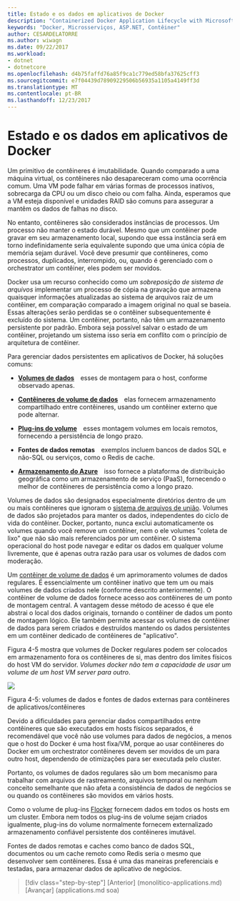 ```yaml
---
title: Estado e os dados em aplicativos de Docker
description: "Containerized Docker Application Lifecycle with Microsoft Platform and Tools (Ciclo de vida de aplicativo do Docker em contêineres com a plataforma e as ferramentas da Microsoft)"
keywords: "Docker, Microsserviços, ASP.NET, Contêiner"
author: CESARDELATORRE
ms.author: wiwagn
ms.date: 09/22/2017
ms.workload:
- dotnet
- dotnetcore
ms.openlocfilehash: d4b75faffd76a85f9ca1c779ed58bfa37625cff3
ms.sourcegitcommit: e7f04439d78909229506b56935a1105a4149ff3d
ms.translationtype: MT
ms.contentlocale: pt-BR
ms.lasthandoff: 12/23/2017
---
```

# <a name="state-and-data-in-docker-applications"></a>Estado e os dados em aplicativos de Docker

Um primitivo de contêineres é imutabilidade. Quando comparado a uma máquina virtual, os contêineres não desapareceram como uma ocorrência comum. Uma VM pode falhar em várias formas de processos inativos, sobrecarga da CPU ou um disco cheio ou com falha. Ainda, esperamos que a VM esteja disponível e unidades RAID são comuns para assegurar a mantêm os dados de falhas no disco.

No entanto, contêineres são considerados instâncias de processos. Um processo não manter o estado durável. Mesmo que um contêiner pode gravar em seu armazenamento local, supondo que essa instância será em torno indefinidamente seria equivalente supondo que uma única cópia de memória sejam durável. Você deve presumir que contêineres, como processos, duplicados, interrompido, ou, quando é gerenciado com o orchestrator um contêiner, eles podem ser movidos.

Docker usa um recurso conhecido como um *sobreposição de sistema de arquivos* implementar um processo de cópia na gravação que armazena quaisquer informações atualizadas ao sistema de arquivos raiz de um contêiner, em comparação comparado a imagem original no qual se baseia. Essas alterações serão perdidas se o contêiner subsequentemente é excluído do sistema. Um contêiner, portanto, não têm um armazenamento persistente por padrão. Embora seja possível salvar o estado de um contêiner, projetando um sistema isso seria em conflito com o princípio de arquitetura de contêiner.

Para gerenciar dados persistentes em aplicativos de Docker, há soluções comuns:

-   [**Volumes de dados**](https://docs.docker.com/engine/tutorials/dockervolumes/) esses de montagem para o host, conforme observado apenas.

-   [**Contêineres de volume de dados**](https://docs.docker.com/engine/tutorials/dockervolumes/#/creating-and-mounting-a-data-volume-container) elas fornecem armazenamento compartilhado entre contêineres, usando um contêiner externo que pode alternar.

-   [**Plug-ins do volume**](https://docs.docker.com/engine/tutorials/dockervolumes/#/mount-a-shared-storage-volume-as-a-data-volume) esses montagem volumes em locais remotos, fornecendo a persistência de longo prazo.

-   **Fontes de dados remotas** exemplos incluem bancos de dados SQL e não-SQL ou serviços, como o Redis de cache.

-   [**Armazenamento do Azure**](https://docs.microsoft.com/azure/storage/) isso fornece a plataforma de distribuição geográfica como um armazenamento de serviço (PaaS), fornecendo o melhor de contêineres de persistência como a longo prazo.

Volumes de dados são designados especialmente diretórios dentro de um ou mais contêineres que ignoram o [sistema de arquivos de união](https://docs.docker.com/v1.8/reference/glossary#union-file-system). Volumes de dados são projetados para manter os dados, independentes do ciclo de vida do contêiner. Docker, portanto, nunca exclui automaticamente os volumes quando você remove um contêiner, nem o ele volumes "coleta de lixo" que não são mais referenciados por um contêiner. O sistema operacional do host pode navegar e editar os dados em qualquer volume livremente, que é apenas outra razão para usar os volumes de dados com moderação.

Um [contêiner de volume de dados](https://docs.docker.com/v1.8/userguide/dockervolumes/) é um aprimoramento volumes de dados regulares. É essencialmente um contêiner inativo que tem um ou mais volumes de dados criados nele (conforme descrito anteriormente). O contêiner de volume de dados fornece acesso aos contêineres de um ponto de montagem central. A vantagem desse método de acesso é que ele abstrai o local dos dados originais, tornando o contêiner de dados um ponto de montagem lógico. Ele também permite acessar os volumes de contêiner de dados para serem criados e destruídos mantendo os dados persistentes em um contêiner dedicado de contêineres de "aplicativo".

Figura 4-5 mostra que volumes de Docker regulares podem ser colocados em armazenamento fora os contêineres de si, mas dentro dos limites físicos do host VM do servidor. *Volumes docker não tem a capacidade de usar um volume de um host VM server para outro*.

![](./media/image5.png)

Figura 4-5: volumes de dados e fontes de dados externas para contêineres de aplicativos/contêineres

Devido a dificuldades para gerenciar dados compartilhados entre contêineres que são executados em hosts físicos separados, é recomendável que você não use volumes para dados de negócios, a menos que o host do Docker é uma host fixa/VM, porque ao usar contêineres do Docker em um orchestrator contêineres devem ser movidos de um para outro host, dependendo de otimizações para ser executada pelo cluster.

Portanto, os volumes de dados regulares são um bom mecanismo para trabalhar com arquivos de rastreamento, arquivos temporal ou nenhum conceito semelhante que não afeta a consistência de dados de negócios se ou quando os contêineres são movidos em vários hosts.

Como o volume de plug-ins [Flocker](https://clusterhq.com/flocker/) fornecem dados em todos os hosts em um cluster. Embora nem todos os plug-ins de volume sejam criados igualmente, plug-ins do volume normalmente fornecem externalizado armazenamento confiável persistente dos contêineres imutável.

Fontes de dados remotas e caches como banco de dados SQL, documentos ou um cache remoto como Redis seria o mesmo que desenvolver sem contêineres. Essa é uma das maneiras preferenciais e testadas, para armazenar dados de aplicativo de negócios.


>[!div class="step-by-step"]
[Anterior] (monolítico-applications.md) [Avançar] (applications.md soa)
